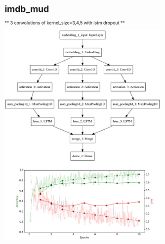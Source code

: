 # imdb_mud

** 3 convolutions of kernel_size=3,4,5 with lstm dropout **

![diagram](https://github.com/ayenter/imdb_mud/blob/master/model_5/m5_diagram.png)
![graph](https://github.com/ayenter/imdb_mud/blob/master/model_5/m5_r1_e10_graph.png)